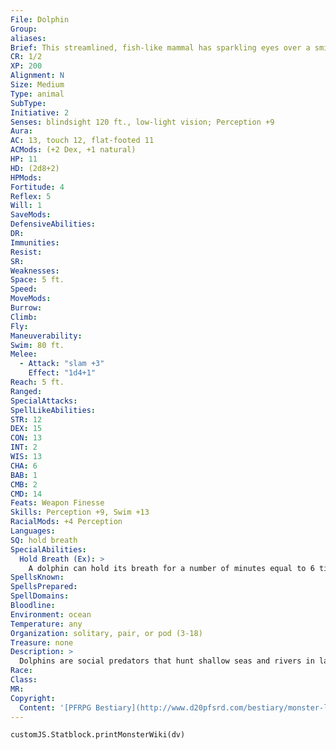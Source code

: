 ```yaml
---
File: Dolphin
Group: 
aliases: 
Brief: This streamlined, fish-like mammal has sparkling eyes over a smiling mouth filled with hundreds of teeth.
CR: 1/2
XP: 200
Alignment: N
Size: Medium
Type: animal
SubType: 
Initiative: 2
Senses: blindsight 120 ft., low-light vision; Perception +9
Aura: 
AC: 13, touch 12, flat-footed 11
ACMods: (+2 Dex, +1 natural)
HP: 11
HD: (2d8+2)
HPMods: 
Fortitude: 4
Reflex: 5
Will: 1
SaveMods: 
DefensiveAbilities: 
DR: 
Immunities: 
Resist: 
SR: 
Weaknesses: 
Space: 5 ft.
Speed: 
MoveMods: 
Burrow: 
Climb: 
Fly: 
Maneuverability: 
Swim: 80 ft.
Melee: 
  - Attack: "slam +3"
    Effect: "1d4+1"
Reach: 5 ft.
Ranged: 
SpecialAttacks: 
SpellLikeAbilities: 
STR: 12
DEX: 15
CON: 13
INT: 2
WIS: 13
CHA: 6
BAB: 1
CMB: 2
CMD: 14
Feats: Weapon Finesse
Skills: Perception +9, Swim +13
RacialMods: +4 Perception
Languages: 
SQ: hold breath
SpecialAbilities:
  Hold Breath (Ex): >
    A dolphin can hold its breath for a number of minutes equal to 6 times its Constitution score before it risks drowning.
SpellsKnown: 
SpellsPrepared: 
SpellDomains: 
Bloodline: 
Environment: ocean
Temperature: any
Organization: solitary, pair, or pod (3-18)
Treasure: none
Description: >
  Dolphins are social predators that hunt shallow seas and rivers in large family groups called pods. Sailors are fond of dolphins and frequently tell tales of dolphins saving drowning fishermen or killing sharks with blows from their powerful snouts. Dolphin Companions Starting Statistics: Size Medium; Speed swim 80 ft.; AC +1 natural armor; Attack slam (1d4); Ability Scores Str 12, Dex 15, Con 13, Int 2, Wis 12, Cha 6; Special Qualities low-light vision, hold breath. 4th-Level Advancement: Ability Scores Str +2, Dex +2, Con +2; Special Qualities blindsight 120 ft.
Race: 
Class: 
MR: 
Copyright:
  Content: '[PFRPG Bestiary](http://www.d20pfsrd.com/bestiary/monster-listings/animals/aquatic/dolphin/dolphin)'
---
```

```dataviewjs
customJS.Statblock.printMonsterWiki(dv)
```

